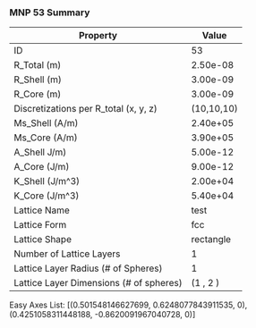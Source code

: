 ###             MNP 53 Summary                       
|                Property                |   Value    |
| -------------------------------------- | ---------- |
| ID                                     | 53         |
| R_Total (m)                            | 2.50e-08   |
| R_Shell (m)                            | 3.00e-09   |
| R_Core (m)                             | 3.00e-09   |
| Discretizations per R_total (x, y, z)  | (10,10,10)    |
| Ms_Shell (A/m)                         | 2.40e+05   |
| Ms_Core (A/m)                          | 3.90e+05   |
| A_Shell J/m)                           | 5.00e-12   |
| A_Core (J/m)                           | 9.00e-12   |
| K_Shell (J/m^3)                        | 2.00e+04   |
| K_Core (J/m^3)                         | 5.40e+04   |
| Lattice Name                           | test       |
| Lattice Form                           | fcc        |
| Lattice Shape                          | rectangle  |
| Number of Lattice Layers               | 1          |
| Lattice Layer Radius (# of Spheres)    | 1          |
| Lattice Layer Dimensions (# of spheres)| (1 , 2 )   |

Easy Axes List: [(0.501548146627699, 0.6248077843911535, 0), (0.4251058311448188, -0.8620091967040728, 0)]